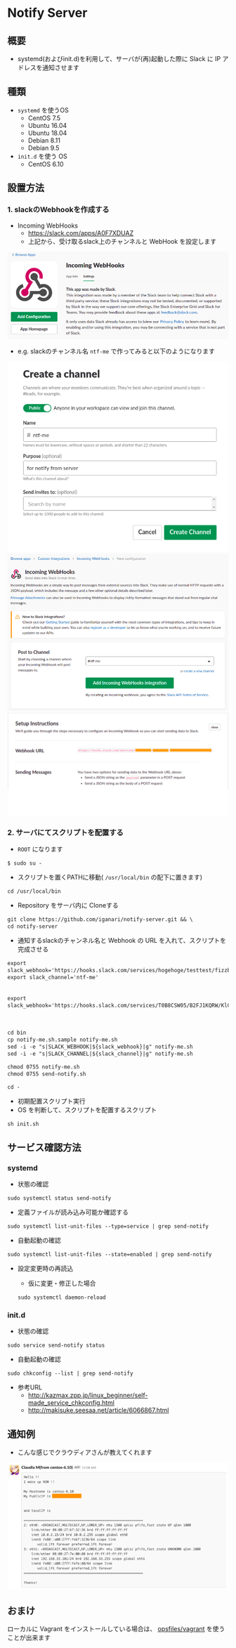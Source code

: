 # Notify Server

## 概要

+ systemd(およびinit.d)を利用して、サーバが(再)起動した際に Slack に IP アドレスを通知させます

## 種類

+ `systemd` を使うOS
    + CentOS 7.5
    + Ubuntu 16.04
    + Ubuntu 18.04
    + Debian 8.11
    + Debian 9.5
+ `init.d` を使う OS
    + CentOS 6.10

## 設置方法

### 1. slackのWebhookを作成する


+ Incoming WebHooks
    + https://slack.com/apps/A0F7XDUAZ
    + 上記から、受け取るslack上のチャンネルと WebHook を設定します

![](./images/01-incoming-webhooks.png)

+ e.g. slackのチャンネル名 `ntf-me` で作ってみると以下のようになります

![](./images/02-create-channel.png)
![](./images/03-create-webhook.png)
![](./images/04-result-webhook.png)

### 2. サーバにてスクリプトを配置する

+ `ROOT` になります

```
$ sudo su -
```

+ スクリプトを置くPATHに移動( `/usr/local/bin` の配下に置きます)

```
cd /usr/local/bin
```
+ Repository をサーバ内に Cloneする

```
git clone https://github.com/iganari/notify-server.git && \
cd notify-server
```

+ 通知するslackのチャンネル名と Webhook の URL を入れて、スクリプトを完成させる

```
export slack_webhook='https://hooks.slack.com/services/hogehoge/testtest/fizzbuzz'
export slack_channel='ntf-me'


export slack_webhook='https://hooks.slack.com/services/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'



```
```
cd bin
cp notify-me.sh.sample notify-me.sh
sed -i -e "s|SLACK_WEBHOOK|${slack_webhook}|g" notify-me.sh
sed -i -e "s|SLACK_CHANNEL|${slack_channel}|g" notify-me.sh
```
```
chmod 0755 notify-me.sh
chmod 0755 send-notify.sh
```
```
cd -
```

+  初期配置スクリプト実行
  + OS を判断して、スクリプトを配置するスクリプト

```
sh init.sh
```

## サービス確認方法

### systemd

+ 状態の確認

```
sudo systemctl status send-notify
```

+ 定義ファイルが読み込み可能か確認する

```
sudo systemctl list-unit-files --type=service | grep send-notify
```

+ 自動起動の確認

```
sudo systemctl list-unit-files --state=enabled | grep send-notify
```

+ 設定変更時の再読込
    + 仮に変更・修正した場合

    ```
    sudo systemctl daemon-reload
    ```

### init.d

+ 状態の確認

```
sudo service send-notify status
```

+ 自動起動の確認

```
sudo chkconfig --list | grep send-notify
```

+ 参考URL
    + http://kazmax.zpp.jp/linux_beginner/self-made_service_chkconfig.html
    + http://makisuke.seesaa.net/article/6066867.html

## 通知例

+ こんな感じでクラウディアさんが教えてくれます

![](./images/05-result-slack.png)

## おまけ

ローカルに Vagrant をインストールしている場合は、 [opsfiles/vagrant](opsfiles/vagrant/README.md) を使うことが出来ます

